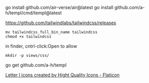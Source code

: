 go install github.com/air-verse/air@latest
go install github.com/a-h/templ/cmd/templ@latest

https://github.com/tailwindlabs/tailwindcss/releases

```shell
mv tailwindcss_full_bin_name tailwindcss
chmod +x tailwindcss
``` 

in finder, cntrl-click:Open to allow 

```shell
mkdir -p views/css/
```

go get github.com/a-h/templ


<a href="https://www.flaticon.com/free-icons/letter-l" title="letter l icons">Letter l icons created by Hight Quality Icons - Flaticon</a>